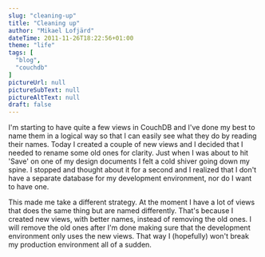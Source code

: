 ```yaml
---
slug: "cleaning-up"
title: "Cleaning up"
author: "Mikael Lofjärd"
dateTime: 2011-11-26T18:22:56+01:00
theme: "life"
tags: [
  "blog",
  "couchdb"
]
pictureUrl: null
pictureSubText: null
pictureAltText: null
draft: false
---
```

I'm starting to have quite a few views in CouchDB and I've done my best to name them in a logical way so that I can easily see what they do by reading their names. Today I created a couple of new views and I decided that I needed to rename some old ones for clarity. Just when I was about to hit 'Save' on one of my design documents I felt a cold shiver going down my spine. I stopped and thought about it for a second and I realized that I don't have a separate database for my development environment, nor do I want to have one.

This made me take a different strategy. At the moment I have a lot of views that does the same thing but are named differently. That's because I created new views, with better names, instead of removing the old ones. I will remove the old ones after I'm done making sure that the development environment only uses the new views. That way I (hopefully) won't break my production environment all of a sudden.
